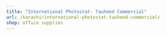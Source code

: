 ```yaml
---
title: "International Photostat- Tauheed Commercial"
url: /karachi/international-photostat-tauheed-commercial/
shop: office supplies
---
```

